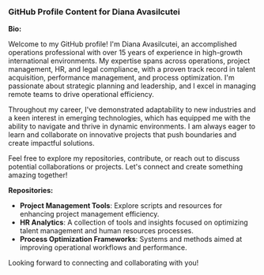 ### GitHub Profile Content for Diana Avasilcutei

**Bio:**

Welcome to my GitHub profile! I'm Diana Avasilcutei, an accomplished operations professional with over 15 years of experience in high-growth international environments. My expertise spans across operations, project management, HR, and legal compliance, with a proven track record in talent acquisition, performance management, and process optimization. I'm passionate about strategic planning and leadership, and I excel in managing remote teams to drive operational efficiency.

Throughout my career, I've demonstrated adaptability to new industries and a keen interest in emerging technologies, which has equipped me with the ability to navigate and thrive in dynamic environments. I am always eager to learn and collaborate on innovative projects that push boundaries and create impactful solutions.

Feel free to explore my repositories, contribute, or reach out to discuss potential collaborations or projects. Let's connect and create something amazing together!

**Repositories:**

- **Project Management Tools**: Explore scripts and resources for enhancing project management efficiency.
- **HR Analytics**: A collection of tools and insights focused on optimizing talent management and human resources processes.
- **Process Optimization Frameworks**: Systems and methods aimed at improving operational workflows and performance.

Looking forward to connecting and collaborating with you!
